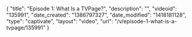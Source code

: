 {
    "title": "Episode 1: What Is a TVPage?",
    "description": "",
    "videoid": "135991",
    "date_created": "1386797327",
    "date_modified": "1418181128",
    "type": "captivate",
    "layout": "video",
    "url": "\/v\/episode-1-what-is-a-tvpage\/135991"
}